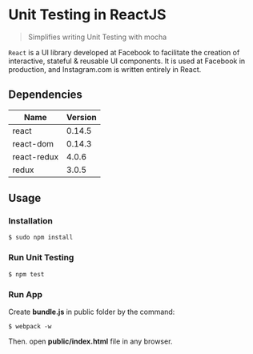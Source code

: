 # Unit Testing in ReactJS
> Simplifies writing Unit Testing with mocha

`React` is a UI library developed at Facebook to facilitate the creation of interactive, stateful & reusable UI components. It is used at Facebook in production, and Instagram.com is written entirely in React.

## Dependencies

| Name  | Version |
| ------------- | ------------- |
| react  | 0.14.5  |
| react-dom  |  0.14.3  |
| react-redux  |  4.0.6  |
| redux  |  3.0.5  |

## Usage

### Installation

```
$ sudo npm install
```

### Run Unit Testing

```
$ npm test
```

### Run App

Create <b>bundle.js</b> in public folder by the command:
```
$ webpack -w
```

Then. open <b>public/index.html</b> file in any browser.
